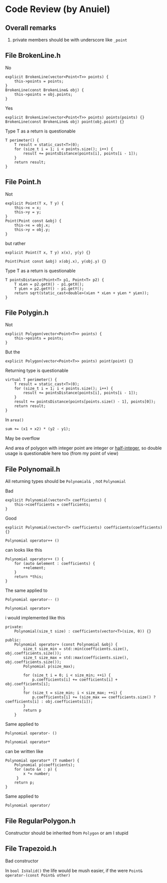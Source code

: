 # Code Review (by Anuiel)
## Overall remarks
1. private members should be with underscore like ```_point```


## File BrokenLine.h

No
```
explicit BrokenLine(vector<Point<T>> points) {
    this->points = points;
}
BrokenLine(const BrokenLine& obj) {
    this->points = obj.points;
}
```
Yes
```
explicit BrokenLine(vector<Point<T>> points) points(points) {}
BrokenLine(const BrokenLine& obj) point(obj.point) {}
```


Type T as a return is questionable 
```
T perimeter() {
    T result = static_cast<T>(0);
    for (size_t i = 1; i < points.size(); i++) {
        result += pointsDistance(points[i], points[i - 1]);
    }
    return result;
}
```


## File Point.h

Not
```
explicit Point(T x, T y) {
    this->x = x;
    this->y = y;
}
Point(Point const &obj) {
    this->x = obj.x;
    this->y = obj.y;
}
```

but rather

```    
explicit Point(T x, T y) x(x), y(y) {}

Point(Point const &obj) x(obj.x), y(obj.y) {}
```

Type T as a return is questionable 
```
T pointsDistance(Point<T> p1, Point<T> p2) {
    T xLen = p2.getX() - p1.getX();
    T yLen = p2.getY() - p1.getY();
    return sqrt(static_cast<double>(xLen * xLen + yLen * yLen));
}
```

## File Polygin.h

Not
```
explicit Polygon(vector<Point<T>> points) {
    this->points = points;
}
```
But the
```
explicit Polygon(vector<Point<T>> points) point(point) {}
```

Returning type is questionable
```
virtual T perimeter() {
    T result = static_cast<T>(0);
    for (size_t i = 1; i < points.size(); i++) {
        result += pointsDistance(points[i], points[i - 1]);
    }
    result += pointsDistance(points[points.size() - 1], points[0]);
    return result;
}
```

In ```area()```
```
sum += (x1 + x2) * (y2 - y1);
```
May be overflow

And area of polygon with integer point are integer or [half-integer](https://en.wikipedia.org/wiki/Half-integer), so double usage is questionable here too (from my point of view)

## File Polynomail.h

All returning types should be ```Polynomial& ```, not ```Polynomial```

Bad
```
explicit Polynomial(vector<T> coefficients) {
    this->coefficients = coefficients;
}
```

Good
```
explicit Polynomial(vector<T> coefficients) coefficients(coefficients) {}
```

```
Polynomial operator++ ()
```
can looks like this

```
Polynomial operator++ () {
    for (auto &element : coefficients) {
        ++element;
    }
    return *this;
}
```

The same applied to
```
Polynomial operator-- ()
```

```
Polynomial operator+
```
i would implemented like this

```
private:
    Polynomial(size_t size) : coefficients(vector<T>(size, 0)) {}
    
public:
    Polynomial operator+ (const Polynomial &obj) {
        size_t size_min = std::min(coefficients.size(), obj.coefficients.size());
        size_t size_max = std::max(coefficients.size(), obj.coefficients.size());
        Polynomial p(size_max);
        
        for (size_t i = 0; i < size_min; ++i) {
            p.coefficients[i] += coefficients[i] + obj.coefficients[i];
        }
        for (size_t = size_min; i < size_max; ++i) {
            p.coefficients[i] += (size_max == coefficients.size() ? coefficients[i] : obj.coefficients[i]);
        }
        return p
    }
```
Same applied to 
```
Polynomial operator- ()
```

```
Polynomial operator*
``` 
can be written like

```
Polynomial operator* (T number) {
    Polynomial p(coefficients);
    for (auto &x : p) {
        x *= number;
     }
    return p;
}
```
Same applied to 
```
Polynomial operator/
```

## File RegularPolygon.h

Constructor should be inherited from ```Polygon``` or am I stupid

## File Trapezoid.h

Bad constructor

In ```bool IsValid()``` the life would be mush easier, if the were ```Point& operator-(const Point& other)```
